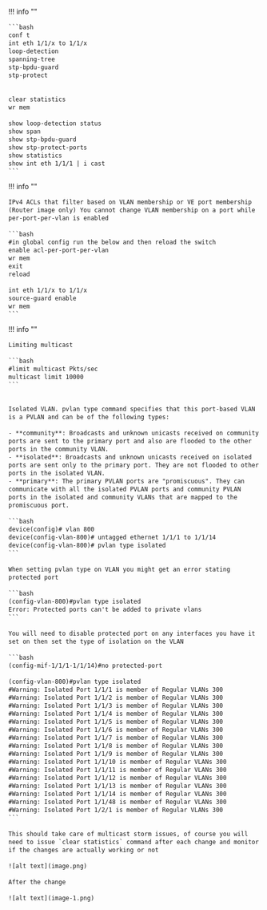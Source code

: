 !!! info ""


    ```bash
    conf t
    int eth 1/1/x to 1/1/x
    loop-detection
    spanning-tree
    stp-bpdu-guard
    stp-protect


    clear statistics
    wr mem

    show loop-detection status
    show span
    show stp-bpdu-guard
    show stp-protect-ports
    show statistics
    show int eth 1/1/1 | i cast
    ```

!!! info ""

    IPv4 ACLs that filter based on VLAN membership or VE port membership
    (Router image only) You cannot change VLAN membership on a port while per-port-per-vlan is enabled

    ```bash
    #in global config run the below and then reload the switch
    enable acl-per-port-per-vlan
    wr mem
    exit
    reload

    int eth 1/1/x to 1/1/x
    source-guard enable
    wr mem
    ```

!!! info ""

    Limiting multicast

    ```bash
    #limit multicast Pkts/sec
    multicast limit 10000
    ```


    Isolated VLAN. pvlan type command specifies that this port-based VLAN is a PVLAN and can be of the following types:

    - **community**: Broadcasts and unknown unicasts received on community ports are sent to the primary port and also are flooded to the other ports in the community VLAN.
    - **isolated**: Broadcasts and unknown unicasts received on isolated ports are sent only to the primary port. They are not flooded to other ports in the isolated VLAN.
    - **primary**: The primary PVLAN ports are "promiscuous". They can communicate with all the isolated PVLAN ports and community PVLAN ports in the isolated and community VLANs that are mapped to the promiscuous port.

    ```bash
    device(config)# vlan 800
    device(config-vlan-800)# untagged ethernet 1/1/1 to 1/1/14
    device(config-vlan-800)# pvlan type isolated
    ```

    When setting pvlan type on VLAN you might get an error stating protected port

    ```bash
    (config-vlan-800)#pvlan type isolated
    Error: Protected ports can't be added to private vlans
    ```

    You will need to disable protected port on any interfaces you have it set on then set the type of isolation on the VLAN

    ```bash
    (config-mif-1/1/1-1/1/14)#no protected-port

    (config-vlan-800)#pvlan type isolated
    #Warning: Isolated Port 1/1/1 is member of Regular VLANs 300  
    #Warning: Isolated Port 1/1/2 is member of Regular VLANs 300  
    #Warning: Isolated Port 1/1/3 is member of Regular VLANs 300  
    #Warning: Isolated Port 1/1/4 is member of Regular VLANs 300  
    #Warning: Isolated Port 1/1/5 is member of Regular VLANs 300  
    #Warning: Isolated Port 1/1/6 is member of Regular VLANs 300  
    #Warning: Isolated Port 1/1/7 is member of Regular VLANs 300  
    #Warning: Isolated Port 1/1/8 is member of Regular VLANs 300  
    #Warning: Isolated Port 1/1/9 is member of Regular VLANs 300  
    #Warning: Isolated Port 1/1/10 is member of Regular VLANs 300  
    #Warning: Isolated Port 1/1/11 is member of Regular VLANs 300  
    #Warning: Isolated Port 1/1/12 is member of Regular VLANs 300  
    #Warning: Isolated Port 1/1/13 is member of Regular VLANs 300  
    #Warning: Isolated Port 1/1/14 is member of Regular VLANs 300  
    #Warning: Isolated Port 1/1/48 is member of Regular VLANs 300   
    #Warning: Isolated Port 1/2/1 is member of Regular VLANs 300  
    ```

    This should take care of multicast storm issues, of course you will need to issue `clear statistics` command after each change and monitor if the changes are actually working or not
    
    ![alt text](image.png)

    After the change

    ![alt text](image-1.png)

